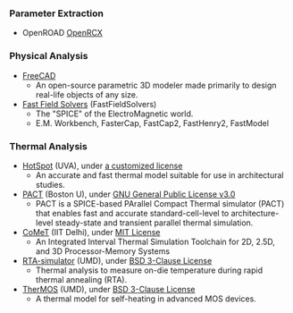 ### Parameter Extraction
- OpenROAD [OpenRCX](https://github.com/The-OpenROAD-Project/OpenRCX)

### Physical Analysis
 - [FreeCAD](https://www.freecadweb.org/)
   - An open-source parametric 3D modeler made primarily to design real-life objects of any size.
 - [Fast Field Solvers](https://www.fastfieldsolvers.com/) (FastFieldSolvers)
   - The "SPICE" of the ElectroMagnetic world.
   - E.M. Workbench, FasterCap, FastCap2, FastHenry2, FastModel

### Thermal Analysis
+ [HotSpot](http://lava.cs.virginia.edu/HotSpot/) (UVA), under [a customized license](http://lava.cs.virginia.edu/HotSpot/license.htm)
  - An accurate and fast thermal model suitable for use in architectural studies.
+ [PACT](https://github.com/peaclab/PACT) (Boston U), under [GNU General Public License v3.0](https://github.com/peaclab/PACT/blob/master/LICENSE)
  - PACT is a SPICE-based PArallel Compact Thermal simulator (PACT) that enables fast and accurate standard-cell-level to architecture-level steady-state and transient parallel thermal simulation.
+ [CoMeT](https://github.com/marg-tools/CoMeT) (IIT Delhi), under [MIT License](https://github.com/marg-tools/CoMeT/blob/main/LICENSE)
  - An Integrated Interval Thermal Simulation Toolchain for 2D, 2.5D, and 3D Processor-Memory Systems
+ [RTA-simulator](https://github.com/UMN-EDA/RTA-simulator) (UMD), under [BSD 3-Clause License](https://github.com/UMN-EDA/RTA-simulator/blob/master/LICENSE)
  - Thermal analysis to measure on-die temperature during rapid thermal annealing (RTA).
+ [TherMOS](https://github.com/UMN-EDA/TherMOS) (UMD), under [BSD 3-Clause License](https://github.com/UMN-EDA/TherMOS/blob/master/LICENSE)
  - A thermal model for self-heating in advanced MOS devices.
